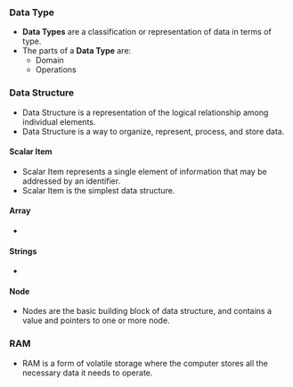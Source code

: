 
### Data Type
- **Data Types** are a classification or representation of data in terms of type.
- The parts of a **Data Type** are:
	- Domain 
	- Operations
### Data Structure 
- Data Structure is a representation of the logical relationship among individual elements.
- Data Structure is a way to organize, represent, process, and store data.
#### Scalar Item
- Scalar Item represents a single element of information that may be addressed by an identifier.
- Scalar Item is the simplest data structure.
#### Array
- 
#### Strings
- 
#### Node
- Nodes are the basic building block of data structure, and contains a value and pointers to one or more node.

### RAM
- RAM is a form of volatile storage where the computer stores all the necessary data it needs to operate. 